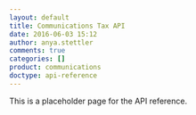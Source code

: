 ```yaml
---
layout: default
title: Communications Tax API
date: 2016-06-03 15:12
author: anya.stettler
comments: true
categories: []
product: communications
doctype: api-reference
---
```


This is a placeholder page for the API reference.
